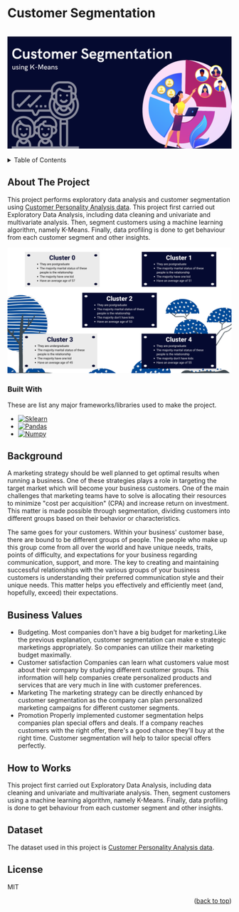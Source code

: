 #  Customer Segmentation

<br />
<div align="center">
  <a href="">
    <img src="static/Customer Segmentation.png">
  </a>
</div>

<p></p>

<!-- TABLE OF CONTENTS -->
<details>
  <p>
  <summary>Table of Contents</summary>
  <ol>
    <li>
      <a href="#about-the-project">About The Project</a>
      <ul>
        <li><a href="#built-with">Built With</a></li>
      </ul>
    </li>
    <li><a href="#background">Background</a></li>
    <li><a href="#business-values">Business Values</a></li>
    <li><a href="#how-to-works">How to Works</a></li>
    <li><a href="#dataset">Dataset</a></li>
    <li><a href="#next-step">Next Step</a></li>
    <li><a href="#license">License</a></li>
  </ol>
  </p>
</details>


<p></p>

<!-- ABOUT THE PROJECT -->
## About The Project

This project performs exploratory data analysis and customer segmentation using [Customer Personality Analysis data](https://www.kaggle.com/datasets/imakash3011/customer-personality-analysis). This project first carried out Exploratory Data Analysis, including data cleaning and univariate and multivariate analysis. Then, segment customers using a machine learning algorithm, namely K-Means. Finally, data profiling is done to get behaviour from each customer segment and other insights.

<div align="center">
  <a href="">
    <img src="static/Profiling Clusters.png">
  </a>
</div>

### Built With

These are list any major frameworks/libraries used to make the project.

* [![Sklearn][Sklearn]][Sklearn-url]
* [![Pandas][Pandas]][Pandas-url]
* [![Numpy][Numpy]][Numpy-url]


## Background

A marketing strategy should be well planned to get optimal results when running a business. One of these strategies plays a role in targeting the target market which will become your business customers. One of the main challenges that marketing teams have to solve is allocating their resources to minimize "cost per acquisition" (CPA) and increase return on investment. This matter is made possible through segmentation, dividing customers into different groups based on their behavior or characteristics.

The same goes for your customers. Within your business' customer base, there are bound to be different groups of people. The people who make up this group come from all over the world and have unique needs, traits, points of difficulty, and expectations for your business regarding communication, support, and more. The key to creating and maintaining successful relationships with the various groups of your business customers is understanding their preferred communication style and their unique needs. This matter helps you effectively and efficiently meet (and, hopefully, exceed) their expectations.


## Business Values
- Budgeting.
Most companies don't have a big budget for marketing.Like the previous explanation, customer segmentation can make e strategic marketings appropriately. So companies can utilize their marketing budget maximally. 
- Customer satisfaction
Companies can learn what customers value most about their company by studying different customer groups. This information will help companies create personalized products and services that are very much in line with customer preferences.
- Marketing
The marketing strategy can be directly enhanced by customer segmentation as the company can plan personalized marketing campaigns for different customer segments.
- Promotion
Properly implemented customer segmentation helps companies plan special offers and deals. If a company reaches customers with the right offer, there's a good chance they'll buy at the right time. Customer segmentation will help to tailor special offers perfectly.


## How to Works
This project first carried out Exploratory Data Analysis, including data cleaning and univariate and multivariate analysis. Then, segment customers using a machine learning algorithm, namely K-Means. Finally, data profiling is done to get behaviour from each customer segment and other insights.

## Dataset
The dataset used in this project is [Customer Personality Analysis data](https://www.kaggle.com/datasets/imakash3011/customer-personality-analysis).


## License
MIT

<p align="right">(<a href="#automed-forecasting">back to top</a>)</p>


<!-- MARKDOWN LINKS & IMAGES -->
<!-- https://www.markdownguide.org/basic-syntax/#reference-style-links -->
[Sklearn]: https://img.shields.io/badge/scikit_learn-F7931E?style=for-the-badge&logo=scikit-learn&logoColor=white
[Sklearn-url]: https://scikit-learn.org/stable/
[Numpy]: https://img.shields.io/badge/Numpy-777BB4?style=for-the-badge&logo=numpy&logoColor=white
[Numpy-url]: https://numpy.org/
[Pandas]: https://img.shields.io/badge/Pandas-2C2D72?style=for-the-badge&logo=pandas&logoColor=white
[Pandas-url]: https://pandas.pydata.org/